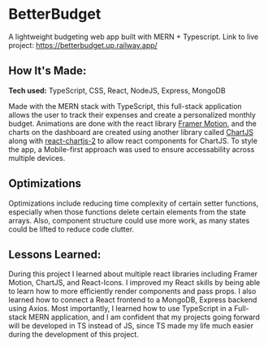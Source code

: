 # BetterBudget
A lightweight budgeting web app built with MERN + Typescript.
Link to live project: https://betterbudget.up.railway.app/

## How It's Made:

**Tech used:** TypeScript, CSS, React, NodeJS, Express, MongoDB

Made with the MERN stack with TypeScript, this full-stack application allows the user to track their expenses and create a personalized monthly budget. Animations are done with the react library [Framer Motion](https://www.framer.com/motion/), and the charts on the dashboard are created using another library called [ChartJS](https://www.chartjs.org/) along with [react-chartjs-2](https://react-chartjs-2.js.org/) to allow react components for ChartJS. To style the app, a Mobile-first approach was used to ensure accessability across multiple devices.

## Optimizations

Optimizations include reducing time complexity of certain setter functions, especially when those functions delete certain elements from the state arrays. Also, component structure could use more work, as many states could be lifted to reduce code clutter. 

## Lessons Learned:

During this project I learned about multiple react libraries including Framer Motion, ChartJS, and React-Icons. I improved my React skills by being able to learn how to more efficiently render components and pass props. I also learned how to connect a React frontend to a MongoDB, Express backend using Axios. Most importantly, I learned how to use TypeScript in a Full-stack MERN application, and I am confident that my projects going forward will be developed in TS instead of JS, since TS made my life much easier during the development of this project.


